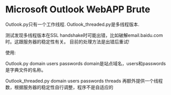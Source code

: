﻿Microsoft Outlook WebAPP Brute
==========

Outlook.py只有一个工作线程.   Outlook_threaded.py是多线程版本.

测试发现多线程版本在SSL handshake时可能出错，比如破解email.baidu.com时。这跟服务器的稳定性有关。 目前的处理方法是出错后重试!


使用:

Outlook.py domain users passwords
domain是站点域名，users和passwords是字典文件的名称。


Outlook_threaded.py domain users passwords threads
再额外提供一个线程数，根据服务器的稳定性自行调整，程序不是自适应的
